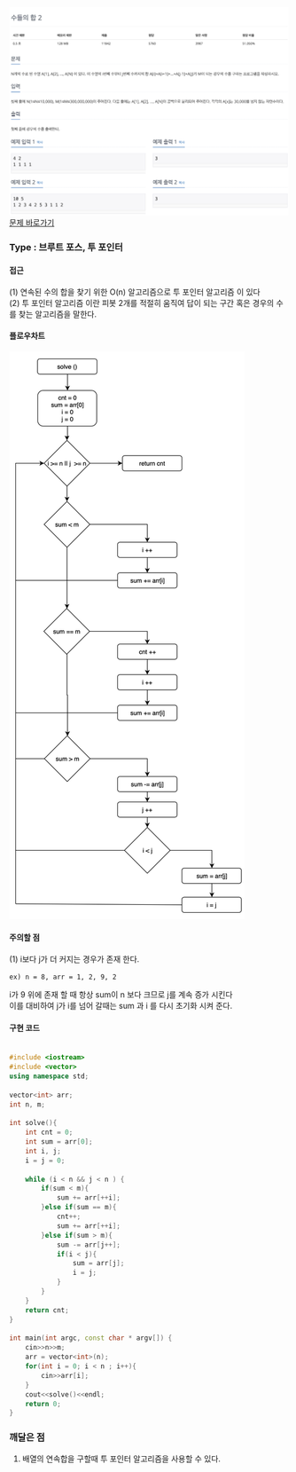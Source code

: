 ![Problem](https://raw.githubusercontent.com/seongjinkime/problem-solving/master/images/2003.png)
[문제 바로가기](https://www.acmicpc.net/problem/2003)
### Type : 브루트 포스, 투 포인터

#### 접근
(1) 연속된 수의 합을 찾기 위한 O(n) 알고리즘으로 투 포인터 알고리즘 이 있다  
(2) 투 포인터 알고리즘 이란 피봇 2개를 적절히 움직여 답이 되는 구간 혹은 경우의 수를 찾는 알고리즘을 말한다.

#### 플로우차트
![Problem](https://raw.githubusercontent.com/seongjinkime/problem-solving/master/images/2003_solve.png)

#### 주의할 점
(1) i보다 j가 더 커지는 경우가 존재 한다.
```
ex) n = 8, arr = 1, 2, 9, 2
```
i가 9 위에 존재 할 때 항상 sum이 n 보다 크므로 j를 계속 증가 시킨다  
이를 대비하여 j가 i를 넘어 갈때는 sum 과 i 를 다시 초기화 시켜 준다.

#### 구현 코드



```cpp

#include <iostream>
#include <vector>
using namespace std;

vector<int> arr;
int n, m;

int solve(){
    int cnt = 0;
    int sum = arr[0];
    int i, j;
    i = j = 0;

    while (i < n && j < n ) {
        if(sum < m){
            sum += arr[++i];
        }else if(sum == m){
            cnt++;
            sum += arr[++i];
        }else if(sum > m){
            sum -= arr[j++];
            if(i < j){
                sum = arr[j];
                i = j;
            }
        }
    }
    return cnt;
}

int main(int argc, const char * argv[]) {
    cin>>n>>m;
    arr = vector<int>(n);
    for(int i = 0; i < n ; i++){
        cin>>arr[i];
    }
    cout<<solve()<<endl;
    return 0;
}


```

### 깨달은 점
1. 배열의 연속합을 구할때 투 포인터 알고리즘을 사용할 수 있다.
